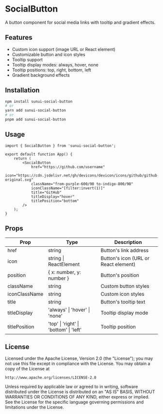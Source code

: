 # SocialButton

A button component for social media links with tooltip and gradient effects.

## Features

- Custom icon support (image URL or React element)
- Customizable button and icon styles
- Tooltip support
- Tooltip display modes: always, hover, none
- Tooltip positions: top, right, bottom, left
- Gradient background effects

## Installation

```bash
npm install sunui-social-button
# or
yarn add sunui-social-button
# or
pnpm add sunui-social-button
```

## Usage

```tsx
import { SocialButton } from 'sunui-social-button';

export default function App() {
    return (
        <SocialButton
            href="https://github.com/username"
            icon="https://cdn.jsdelivr.net/gh/devicons/devicon/icons/github/github-original.svg"
            className="from-purple-600/90 to-indigo-800/90"
            iconClassName="[filter:invert(1)]"
            title="GitHub"
            titleDisplay="hover"
            titlePosition="bottom"
        />
    );
}
```

## Props

| Prop | Type | Description |
|------|------|-------------|
| href | string | Button's link address |
| icon | string \| ReactElement | Button's icon (URL or React element) |
| position | { x: number, y: number } | Button's position |
| className | string | Custom button styles |
| iconClassName | string | Custom icon styles |
| title | string | Button's tooltip text |
| titleDisplay | 'always' \| 'hover' \| 'none' | Tooltip display mode |
| titlePosition | 'top' \| 'right' \| 'bottom' \| 'left' | Tooltip position |

## License

Licensed under the Apache License, Version 2.0 (the "License");
you may not use this file except in compliance with the License.
You may obtain a copy of the License at

    http://www.apache.org/licenses/LICENSE-2.0

Unless required by applicable law or agreed to in writing, software
distributed under the License is distributed on an "AS IS" BASIS,
WITHOUT WARRANTIES OR CONDITIONS OF ANY KIND, either express or implied.
See the License for the specific language governing permissions and
limitations under the License. 